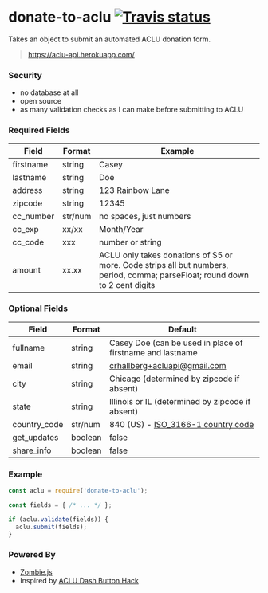 # donate-to-aclu [![Travis status](https://img.shields.io/travis/USER/REPO.svg)](https://travis-ci.org/crhallberg/npm-donate-to-aclu)

Takes an object to submit an automated ACLU donation form.

> https://aclu-api.herokuapp.com/

### Security
 - no database at all
 - open source
 - as many validation checks as I can make before submitting to ACLU

### Required Fields

| Field     | Format  | Example |
|-----------|---------|-|
| firstname | string  | Casey |
| lastname  | string  | Doe |
| address   | string  | 123 Rainbow Lane |
| zipcode   | string  | 12345 |
| cc_number | str/num | no spaces, just numbers |
| cc_exp    | xx/xx   | Month/Year |
| cc_code   | xxx     | number or string |
| amount    | xx.xx   | ACLU only takes donations of $5 or more. Code strips all but numbers, period, comma; parseFloat; round down to 2 cent digits |

### Optional Fields

| Field | Format  | Default |
|-------|---------|---------|
| fullname | string | Casey Doe (can be used in place of firstname and lastname |
| email | string | crhallberg+acluapi@gmail.com  |
| city      | string  | Chicago (determined by zipcode if absent) |
| state     | string  | Illinois or IL (determined by zipcode if absent)  |
| country_code | str/num | 840 (US) - [ISO_3166-1 country code](https://en.wikipedia.org/wiki/ISO_3166-1_numeric#Officially_assigned_code_elements)                   |
| get_updates | boolean | false |
| share_info | boolean | false |

### Example

```javascript
const aclu = require('donate-to-aclu');

const fields = { /* ... */ };

if (aclu.validate(fields)) {
  aclu.submit(fields);
}
```

### Powered By
 - [Zombie.js](https://github.com/assaf/zombie)
 - Inspired by [ACLU Dash Button Hack](https://github.com/nathanpryor/donation_button)
